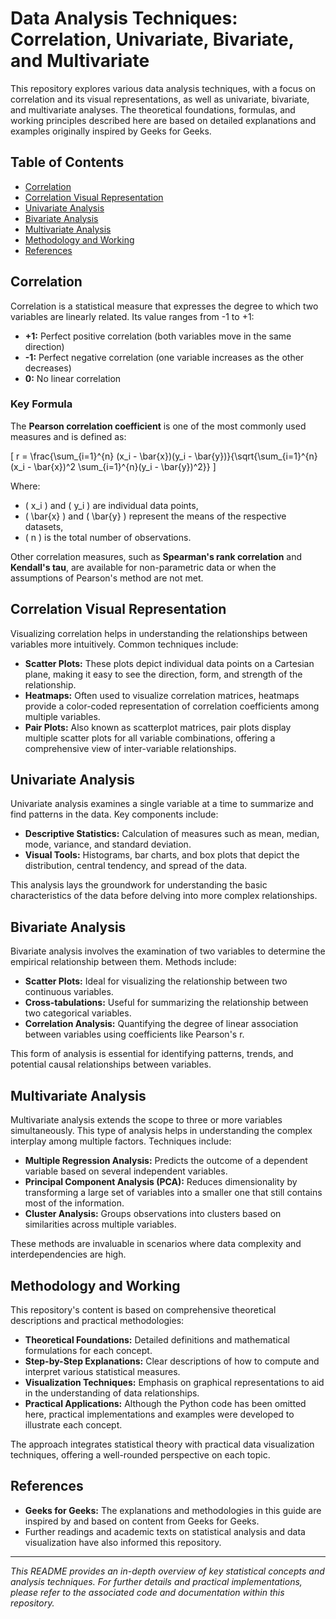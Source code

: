 # Data Analysis Techniques: Correlation, Univariate, Bivariate, and Multivariate

This repository explores various data analysis techniques, with a focus on correlation and its visual representations, as well as univariate, bivariate, and multivariate analyses. The theoretical foundations, formulas, and working principles described here are based on detailed explanations and examples originally inspired by Geeks for Geeks.

## Table of Contents
- [Correlation](#correlation)
- [Correlation Visual Representation](#correlation-visual-representation)
- [Univariate Analysis](#univariate-analysis)
- [Bivariate Analysis](#bivariate-analysis)
- [Multivariate Analysis](#multivariate-analysis)
- [Methodology and Working](#methodology-and-working)
- [References](#references)

## Correlation
Correlation is a statistical measure that expresses the degree to which two variables are linearly related. Its value ranges from -1 to +1:
- **+1:** Perfect positive correlation (both variables move in the same direction)
- **-1:** Perfect negative correlation (one variable increases as the other decreases)
- **0:** No linear correlation

### Key Formula
The **Pearson correlation coefficient** is one of the most commonly used measures and is defined as:

\[
r = \frac{\sum_{i=1}^{n} (x_i - \bar{x})(y_i - \bar{y})}{\sqrt{\sum_{i=1}^{n}(x_i - \bar{x})^2 \sum_{i=1}^{n}(y_i - \bar{y})^2}}
\]

Where:
- \( x_i \) and \( y_i \) are individual data points,
- \( \bar{x} \) and \( \bar{y} \) represent the means of the respective datasets,
- \( n \) is the total number of observations.

Other correlation measures, such as **Spearman's rank correlation** and **Kendall's tau**, are available for non-parametric data or when the assumptions of Pearson's method are not met.

## Correlation Visual Representation
Visualizing correlation helps in understanding the relationships between variables more intuitively. Common techniques include:

- **Scatter Plots:** These plots depict individual data points on a Cartesian plane, making it easy to see the direction, form, and strength of the relationship.
- **Heatmaps:** Often used to visualize correlation matrices, heatmaps provide a color-coded representation of correlation coefficients among multiple variables.
- **Pair Plots:** Also known as scatterplot matrices, pair plots display multiple scatter plots for all variable combinations, offering a comprehensive view of inter-variable relationships.

## Univariate Analysis
Univariate analysis examines a single variable at a time to summarize and find patterns in the data. Key components include:

- **Descriptive Statistics:** Calculation of measures such as mean, median, mode, variance, and standard deviation.
- **Visual Tools:** Histograms, bar charts, and box plots that depict the distribution, central tendency, and spread of the data.

This analysis lays the groundwork for understanding the basic characteristics of the data before delving into more complex relationships.

## Bivariate Analysis
Bivariate analysis involves the examination of two variables to determine the empirical relationship between them. Methods include:

- **Scatter Plots:** Ideal for visualizing the relationship between two continuous variables.
- **Cross-tabulations:** Useful for summarizing the relationship between two categorical variables.
- **Correlation Analysis:** Quantifying the degree of linear association between variables using coefficients like Pearson's r.

This form of analysis is essential for identifying patterns, trends, and potential causal relationships between variables.

## Multivariate Analysis
Multivariate analysis extends the scope to three or more variables simultaneously. This type of analysis helps in understanding the complex interplay among multiple factors. Techniques include:

- **Multiple Regression Analysis:** Predicts the outcome of a dependent variable based on several independent variables.
- **Principal Component Analysis (PCA):** Reduces dimensionality by transforming a large set of variables into a smaller one that still contains most of the information.
- **Cluster Analysis:** Groups observations into clusters based on similarities across multiple variables.

These methods are invaluable in scenarios where data complexity and interdependencies are high.

## Methodology and Working
This repository's content is based on comprehensive theoretical descriptions and practical methodologies:
- **Theoretical Foundations:** Detailed definitions and mathematical formulations for each concept.
- **Step-by-Step Explanations:** Clear descriptions of how to compute and interpret various statistical measures.
- **Visualization Techniques:** Emphasis on graphical representations to aid in the understanding of data relationships.
- **Practical Applications:** Although the Python code has been omitted here, practical implementations and examples were developed to illustrate each concept.

The approach integrates statistical theory with practical data visualization techniques, offering a well-rounded perspective on each topic.

## References
- **Geeks for Geeks:** The explanations and methodologies in this guide are inspired by and based on content from Geeks for Geeks.
- Further readings and academic texts on statistical analysis and data visualization have also informed this repository.

---

*This README provides an in-depth overview of key statistical concepts and analysis techniques. For further details and practical implementations, please refer to the associated code and documentation within this repository.*
